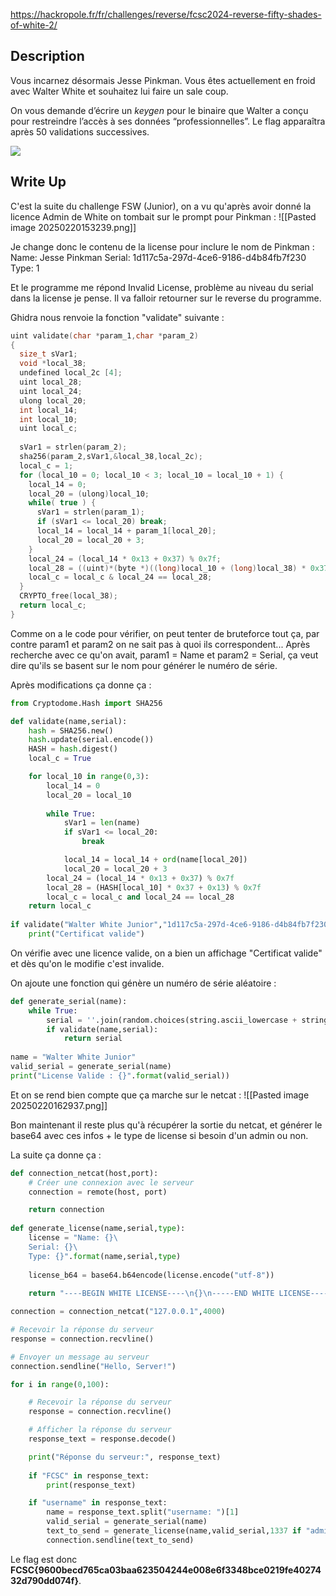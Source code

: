 
https://hackropole.fr/fr/challenges/reverse/fcsc2024-reverse-fifty-shades-of-white-2/

## Description

Vous incarnez désormais Jesse Pinkman. Vous êtes actuellement en froid avec Walter White et souhaitez lui faire un sale coup.

On vous demande d’écrire un _keygen_ pour le binaire que Walter a conçu pour restreindre l’accès à ses données “professionnelles”. Le flag apparaîtra après 50 validations successives.

![](https://hackropole.fr/challenges/fcsc2024-reverse-fifty-shades-of-white/public/meme-fifty-shades-of-white-pinkman.jpeg)

## Write Up

C'est la suite du challenge FSW (Junior), on a vu qu'après avoir donné la licence Admin de White on tombait sur le prompt pour Pinkman :
![[Pasted image 20250220153239.png]]

Je change donc le contenu de la license pour inclure le nom de Pinkman :
	Name: Jesse Pinkman
	Serial: 1d117c5a-297d-4ce6-9186-d4b84fb7f230
	Type: 1

Et le programme me répond Invalid License, problème au niveau du serial dans la license je pense. Il va falloir retourner sur le reverse du programme. 

Ghidra nous renvoie la fonction "validate" suivante : 

```c
uint validate(char *param_1,char *param_2)
{
  size_t sVar1;
  void *local_38;
  undefined local_2c [4];
  uint local_28;
  uint local_24;
  ulong local_20;
  int local_14;
  int local_10;
  uint local_c;
  
  sVar1 = strlen(param_2);
  sha256(param_2,sVar1,&local_38,local_2c);
  local_c = 1;
  for (local_10 = 0; local_10 < 3; local_10 = local_10 + 1) {
    local_14 = 0;
    local_20 = (ulong)local_10;
    while( true ) {
      sVar1 = strlen(param_1);
      if (sVar1 <= local_20) break;
      local_14 = local_14 + param_1[local_20];
      local_20 = local_20 + 3;
    }
    local_24 = (local_14 * 0x13 + 0x37) % 0x7f;
    local_28 = ((uint)*(byte *)((long)local_10 + (long)local_38) * 0x37 + 0x13) % 0x7f;
    local_c = local_c & local_24 == local_28;
  }
  CRYPTO_free(local_38);
  return local_c;
}
```
Comme on a le code pour vérifier, on peut tenter de bruteforce tout ça, par contre param1 et param2 on ne sait pas à quoi ils correspondent... Après recherche avec ce qu'on avait, param1 = Name et param2 = Serial, ça veut dire qu'ils se basent sur le nom pour générer le numéro de série.

Après modifications ça donne ça :
```python
from Cryptodome.Hash import SHA256

def validate(name,serial):
    hash = SHA256.new()
    hash.update(serial.encode())
    HASH = hash.digest()
    local_c = True

    for local_10 in range(0,3):
        local_14 = 0
        local_20 = local_10
        
        while True:
            sVar1 = len(name)
            if sVar1 <= local_20:
                break

            local_14 = local_14 + ord(name[local_20])
            local_20 = local_20 + 3
        local_24 = (local_14 * 0x13 + 0x37) % 0x7f
        local_28 = (HASH[local_10] * 0x37 + 0x13) % 0x7f
        local_c = local_c and local_24 == local_28
    return local_c
    
if validate("Walter White Junior","1d117c5a-297d-4ce6-9186-d4b84fb7f230"):
    print("Certificat valide")
```

On vérifie avec une licence valide, on a bien un affichage "Certificat valide" et dès qu'on le modifie c'est invalide.

On ajoute une fonction qui génère un numéro de série aléatoire :
```python
def generate_serial(name):
    while True:
        serial = ''.join(random.choices(string.ascii_lowercase + string.digits + '-', k=36))
        if validate(name,serial):
            return serial
            
name = "Walter White Junior"
valid_serial = generate_serial(name)
print("License Valide : {}".format(valid_serial))
```

Et on se rend bien compte que ça marche sur le netcat :
![[Pasted image 20250220162937.png]]

Bon maintenant il reste plus qu'à récupérer la sortie du netcat, et générer le base64 avec ces infos + le type de license si besoin d'un admin ou non.

La suite ça donne ça :
```python
def connection_netcat(host,port):
    # Créer une connexion avec le serveur
    connection = remote(host, port)

    return connection
    
def generate_license(name,serial,type):
    license = "Name: {}\
    Serial: {}\
    Type: {}".format(name,serial,type)
    
    license_b64 = base64.b64encode(license.encode("utf-8"))
    
    return "----BEGIN WHITE LICENSE----\n{}\n-----END WHITE LICENSE-----".format(license_b64)

connection = connection_netcat("127.0.0.1",4000)

# Recevoir la réponse du serveur
response = connection.recvline()

# Envoyer un message au serveur
connection.sendline("Hello, Server!")

for i in range(0,100):

    # Recevoir la réponse du serveur
    response = connection.recvline()

    # Afficher la réponse du serveur
    response_text = response.decode()

    print("Réponse du serveur:", response_text)
    
    if "FCSC" in response_text:
        print(response_text)

    if "username" in response_text:
        name = response_text.split("username: ")[1]
        valid_serial = generate_serial(name)
        text_to_send = generate_license(name,valid_serial,1337 if "admin" in response_text else 1)
        connection.sendline(text_to_send)
```


Le flag est donc **FCSC{9600becd765ca03baa623504244e008e6f3348bce0219fe4027432d790dd074f}**.